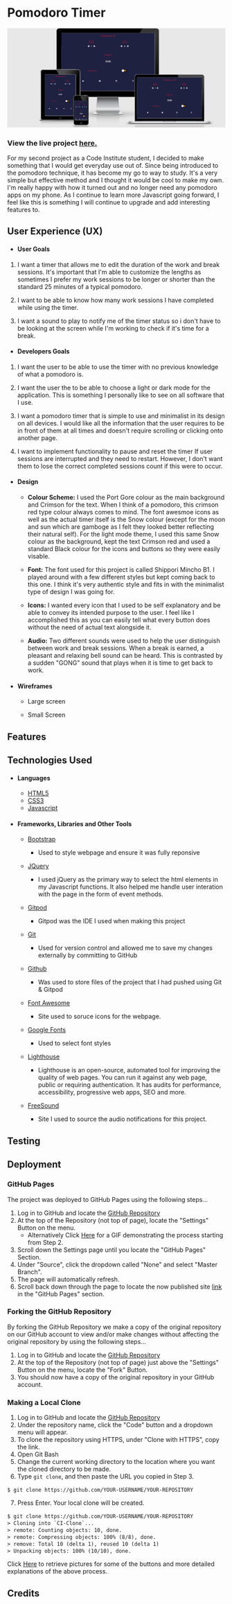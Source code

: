 # Pomodoro Timer

![Device Showcase](https://github.com/reidycolm/MS2-Project/blob/master/assets/img/projectdisplay.png "Pomodoro Timer Responsive")

### View the live project [here.](https://reidycolm.github.io/MS2-Project/)

For my second project as a Code Institute student, I decided to make something that I would get everyday use out of. Since being introduced to the pomodoro technique, it has become my go to way to study. It's a very simple but effective method and I thought it would be cool to make my own. I'm really happy with how it turned out and no longer need any pomodoro apps on my phone. As I continue to learn more Javascript going forward, I feel like this is something I will continue to upgrade and add interesting features to. 

## User Experience (UX)

- #### User Goals

1. I want a timer that allows me to edit the duration of the work and break sessions. It's important that I'm able to customize the lengths as sometimes I prefer my work sessions to be longer or shorter than the standard 25 minutes of a typical pomodoro.

1. I want to be able to know how many work sessions I have completed while using the timer.

1. I want a sound to play to notify me of the timer status so i don't have to be looking at the screen while I'm working to check if it's time for a break.

- #### Developers Goals

1. I want the user to be able to use the timer with no previous knowledge of what a pomodoro is.

1. I want the user the to be able to choose a light or dark mode for the application. This is something I personally like to see on all software that I use.

1. I want a pomodoro timer that is simple to use and minimalist in its design on all devices. I would like all the information that the user requires to be in front of them at all times and doesn't require scrolling or clicking onto another page.

1. I want to implement functionality to pause and reset the timer If user sessions are interrupted and they need to restart. However, I don't want them to lose the correct completed sessions  count if this were to occur.

- #### Design

    * **Colour Scheme:** I used the Port Gore colour as the main background and Crimson for the text. When I think of a pomodoro, this crimson red type colour always comes to mind. The font awesmoe icons as well as the actual timer itself is the Snow colour (except for the moon and sun which are gamboge as I felt they looked better reflecting their natural self). For the light mode theme, I used this same Snow colour as the background, kept the text Crimson red and used a standard Black colour for the icons and buttons so they were easily visable.

    * **Font:** The font used for this project is called Shippori Mincho B1. I played around with a few different styles but kept coming back to this one. I think it's very authentic style and fits in with the minimalist type of design I was going for.

    * **Icons:** I wanted every icon that I used to be self explanatory and be able to convey its intended purpose to the user. I feel like I accomplished this as you can easily tell what every button does without the need of actual text alongside it.

    * **Audio:** Two different sounds were used to help the user distinguish between work and break sessions. When a break is earned, a pleasant and relaxing bell sound can be heard. This is contrasted by a sudden "GONG" sound that plays when it is time to get back to work.

- #### Wireframes

    * Large screen
    
    * Small Screen

## Features

## Technologies Used

- #### Languages

    * [HTML5](https://developer.mozilla.org/en-US/docs/Web/Guide/HTML/HTML5)
    * [CSS3](https://en.wikipedia.org/wiki/CSS)
    * [Javascript](https://developer.mozilla.org/en-US/docs/Web/JavaScript)

- #### Frameworks, Libraries and Other Tools

    * [Bootstrap](https://getbootstrap.com/docs/4.4/getting-started/introduction)
        - Used to style webpage and ensure it was fully reponsive

    * [JQuery](https://jquery.com)
        - I used jQuery as the primary way to select the html elements in my Javascript functions. It also helped me handle user interation with the page in the form of event methods.

    * [Gitpod](https://gitpod.io/)
        -   Gitpod was the IDE I used when making this project

    * [Git](https://git-scm.com/)
        - Used for version control and allowed me to save my changes externally by committing to GitHub

    * [Github](https://github.com/)
        -  Was used to store files of the project that I had pushed using Git & Gitpod

    * [Font Awesome](https://fontawesome.com/)   
        - Site used to soruce icons for the webpage.

    * [Google Fonts](https://fonts.google.com/)   
        - Used to select font styles       

    * [Lighthouse](https://developers.google.com/web/tools/lighthouse)   
        - Lighthouse is an open-source, automated tool for improving the quality of web pages. You can run it against any web page, public or requiring authentication. It has audits for performance, accessibility, progressive web apps, SEO and more. 

    * [FreeSound](https://freesound.org/)   
        - Site I used to source the audio notifications for this project.


## Testing

## Deployment

### GitHub Pages

The project was deployed to GitHub Pages using the following steps...

1. Log in to GitHub and locate the [GitHub Repository](https://reidycolm.github.io/MS2-Project/)
2. At the top of the Repository (not top of page), locate the "Settings" Button on the menu.
    - Alternatively Click [Here](https://raw.githubusercontent.com/) for a GIF demonstrating the process starting from Step 2.
3. Scroll down the Settings page until you locate the "GitHub Pages" Section.
4. Under "Source", click the dropdown called "None" and select "Master Branch".
5. The page will automatically refresh.
6. Scroll back down through the page to locate the now published site [link](https://reidycolm.github.io/MS2-Project/) in the "GitHub Pages" section.

### Forking the GitHub Repository

By forking the GitHub Repository we make a copy of the original repository on our GitHub account to view and/or make changes without affecting the original repository by using the following steps...

1. Log in to GitHub and locate the [GitHub Repository](https://reidycolm.github.io/MS2-Project/)
2. At the top of the Repository (not top of page) just above the "Settings" Button on the menu, locate the "Fork" Button.
3. You should now have a copy of the original repository in your GitHub account.

### Making a Local Clone

1. Log in to GitHub and locate the [GitHub Repository](https://reidycolm.github.io/MS2-Project/)
2. Under the repository name, click the "Code" button and a dropdown menu will appear.
3. To clone the repository using HTTPS, under "Clone with HTTPS", copy the link.
4. Open Git Bash
5. Change the current working directory to the location where you want the cloned directory to be made.
6. Type `git clone`, and then paste the URL you copied in Step 3.

```
$ git clone https://github.com/YOUR-USERNAME/YOUR-REPOSITORY
```

7. Press Enter. Your local clone will be created.

```
$ git clone https://github.com/YOUR-USERNAME/YOUR-REPOSITORY
> Cloning into `CI-Clone`...
> remote: Counting objects: 10, done.
> remote: Compressing objects: 100% (8/8), done.
> remove: Total 10 (delta 1), reused 10 (delta 1)
> Unpacking objects: 100% (10/10), done.
```

Click [Here](https://help.github.com/en/github/creating-cloning-and-archiving-repositories/cloning-a-repository#cloning-a-repository-to-github-desktop) to retrieve pictures for some of the buttons and more detailed explanations of the above process.

## Credits

